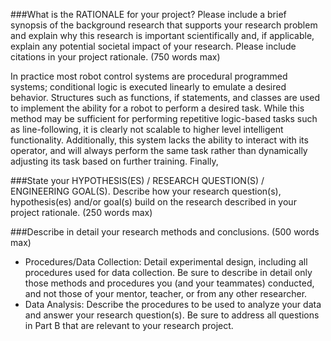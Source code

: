 ###What is the RATIONALE for your project? Please include a brief synopsis of the background research that supports your research problem and explain why this research is important scientifically and, if applicable, explain any potential societal impact of your research. Please include citations in your project rationale. (750 words max)

In practice most robot control systems are procedural programmed systems; conditional logic is executed linearly to emulate a desired behavior.  Structures such as functions, if statements, and classes are used to implement the ability for a robot to perform a desired task.   While this method may be sufficient for performing repetitive logic-based tasks such as line-following, it is clearly not scalable to higher level intelligent functionality.   Additionally, this system lacks the ability to interact with its operator, and will always perform the same task rather than  dynamically adjusting its task based on further training.  Finally, 

###State your HYPOTHESIS(ES) / RESEARCH QUESTION(S) / ENGINEERING GOAL(S). Describe how your research question(s), hypothesis(es) and/or goal(s) build on the research described in your project rationale. (250 words max) 

###Describe in detail your research methods and conclusions. (500 words max)
- Procedures/Data Collection: Detail experimental design, including all procedures used for data collection. Be sure to describe in detail only those methods and procedures you (and your teammates) conducted, and not those of your mentor, teacher, or from any other researcher.
- Data Analysis: Describe the procedures to be used to analyze your data and answer your research question(s). Be sure to address all questions in Part B that are relevant to your research project.
